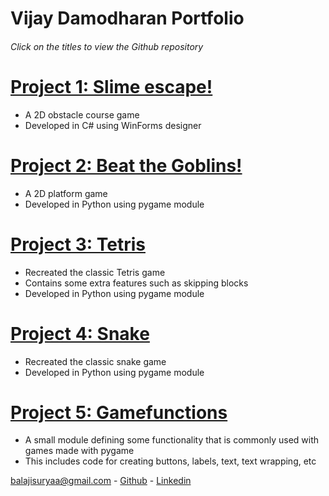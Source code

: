 # Vijay Damodharan Portfolio 
###### Click on the titles to view the Github repository


# [Project 1: Slime escape!](https://github.com/Vijay1818/Slime-escape)
- A 2D obstacle course game
- Developed in C# using WinForms designer

# [Project 2: Beat the Goblins!](https://github.com/Vijay1818/Beat-the-Goblins)
- A 2D platform game
- Developed in Python using pygame module

# [Project 3: Tetris](https://github.com/Vijay1818/Tetris)
- Recreated the classic Tetris game 
- Contains some extra features such as skipping blocks
- Developed in Python using pygame module

# [Project 4: Snake](https://github.com/Vijay1818/Snake)
- Recreated the classic snake game 
- Developed in Python using pygame module

# [Project 5: Gamefunctions](https://github.com/VijayDamodharan/Pygame-Gamefunctions)
- A small module defining some functionality that is commonly used with games made with pygame
- This includes code for creating buttons, labels, text, text wrapping, etc

balajisuryaa@gmail.com - [Github](https://github.com/Vijay1818) - [Linkedin](https://www.linkedin.com/in/vijay-damodharan-666816192/) 
